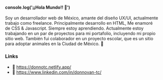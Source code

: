 #### console.log('¡¡Hola Mundo!! 👋')

Soy un desarrollador web de México, amante del diseño UX/UI, actualmente trabajo como freelance. Principalmente desarrollo en HTML, Me enamoré de CSS & Javascript. Siempre estoy aprendiendo. Actualmente estoy trabajando en un par de proyectos para mi portafolio, incluyendo mi propio sitio web. También fui colaborador en un proyecto escolar, que es un sitio para adoptar animales en la Ciudad de México. 💓

### Links

- 🔗 https://donnotc.netlify.app/
- 👜 https://www.linkedin.com/in/donnovan-tc/
